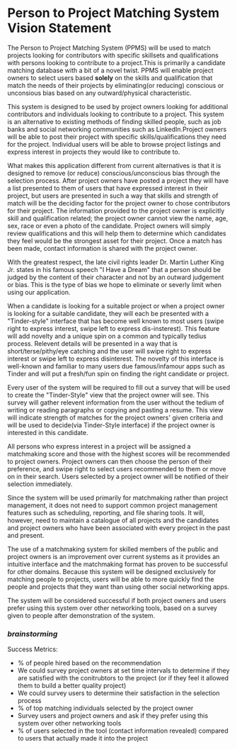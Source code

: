 # Person to Project Matching System Vision Statement

The Person to Project Matching System (PPMS) will be used to match projects looking for contributors with specific skillsets and qualifications with persons looking to contribute to a project.This is primarily a candidate matching database with a bit of a novel twist. PPMS will enable project owners to select users based **solely** on the skills and qualification that match the needs of their projects by eliminating(or reducing) conscious or unconsious bias based on any outward/physical characteristic.

This system is designed to be used by project owners looking for additional contributors and individuals looking to contribute to a project. This system is an alternative to existing methods of finding skilled people, such as job banks and social networking communities such as LinkedIn.Project owners will be able to post their project with specific skills/qualifications they need for the project. Individual users will be able to browse project listings and express interest in projects they would like to contribute to.

What makes this application different from current alternatives is that it is designed to remove (or reduce) conscious/unconscious bias through the selection process. After project owners have posted a project they will have a list presented to them of users that have expressed interest in their project, but users are presented in such a way that skills and strength of match will be the deciding factor for the project owner to chose contributors for their project. The information provided to the project owner is explicitly skill and qualification related; the project owner cannot view the name, age, sex, race or even a photo of the candidate. Project owners will simply review qualifications and this will help them to determine which candidates they feel would be the strongest asset for their project. Once a match has been made, contact information is shared with the project owner.

With the greatest respect, the late civil rights leader Dr. Martin Luther King Jr. states in his famous speech "I Have a Dream" that a person should be judged by the content of their character and not by an outward judgement or bias. This is the type of bias we hope to eliminate or severly limit when using our application.

When a candidate is looking for a suitable project or when a project owner is looking for a suitable candidate, they will each be presented with a "Tinder-style" interface that has become well known to most users (swipe right to express interest, swipe left to express dis-insterest). This feature will add novelty and a unique spin on a common and typically tedius process. Relevent details will be presented in a way that is short/terse/pithy/eye catching and the user will swipe right to express interest or swipe left to express disinterest. The novelty of this interface is well-known and familiar to many users due famous/infamour apps such as Tinder and will put a fresh/fun spin on finding the right candidate or project.

Every user of the system will be required to fill out a survey that will be used to create the "Tinder-Style" view that the project owner will see. This survey will gather relevent information from the user without the tedium of writing or reading paragraphs or copying and pasting a resume. This view will indicate strength of matches for the project owners' given criteria and will be used to decide(via Tinder-Style interface) if the project owner is interested in this candidate.

All persons who express interest in a project will be assigned a matchmaking score and those with the highest scores will be recommended to project owners. Project owners can then choose the person of their preference, and swipe right to select users recommended to them or move on in their search. Users selected by a project owner will be notified of their selection immediately.

Since the system will be used primarily for matchmaking rather than project management, it does not need to support common project management features such as scheduling, reporting, and file sharing tools. It will, however, need to maintain a catalogue of all projects and the candidates and project owners who have been associated with every project in the past and present.

The use of a matchmaking system for skilled members of the public and project owners is an improvement over current systems as it provides an intuitive interface and the matchmaking format has proven to be successful for other domains. Because this system will be designed exclusively for matching people to projects, users will be able to more quickly find the people and projects that they want than using other social networking apps.

The system will be considered successful if both project owners and users prefer using this system over other networking tools, based on a survey given to people after demonstration of the system.

### *brainstorming*
Success Metrics:
* % of people hired based on the recommendation
* We could survey project owners at set time intervals to determine if they are satisfied with the conitrubtors to the project (or if they feel it allowed them to build a better quality project)
* We could survey users to determine their satisfaction in the selection process
* % of top matching individuals selected by the project owner
* Survey users and project owners and ask if they prefer using this system over other networking tools
* % of users selected in the tool (contact information revealed) compared to users that actually made it into the project
